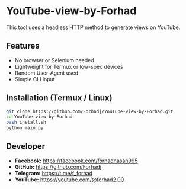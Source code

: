 # YouTube-view-by-Forhad

This tool uses a headless HTTP method to generate views on YouTube.

## Features
- No browser or Selenium needed
- Lightweight for Termux or low-spec devices
- Random User-Agent used
- Simple CLI input

## Installation (Termux / Linux)

```bash
git clone https://github.com/Forhadj/YouTube-view-by-Forhad.git
cd YouTube-view-by-Forhad
bash install.sh
python main.py
```

## Developer
- **Facebook:** https://facebook.com/forhadhasan995
- **GitHub:** https://github.com/Forhadj
- **Telegram:** https://t.me/f_forhad
- **YouTube:** https://youtube.com/@forhad2.00
